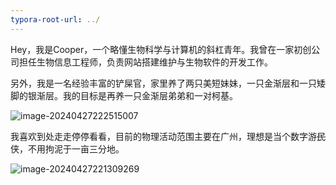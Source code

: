 ```yaml
---
typora-root-url: ../
---
```




Hey，我是Cooper，一个略懂生物科学与计算机的斜杠青年。我曾在一家初创公司担任生物信息工程师，负责网站搭建维护与生物软件的开发工作。

另外，我是一名经验丰富的铲屎官，家里养了两只美短妹妹，一只金渐层和一只矮脚的银渐层。我的目标是再养一只金渐层弟弟和一对柯基。

![image-20240427222515007](/img/md-post/image-20240427222515007.png)

我喜欢到处走走停停看看，目前的物理活动范围主要在广州，理想是当个数字游~~民~~侠，不用拘泥于一亩三分地。

![image-20240427221309269](/img/md-post/image-20240427221309269.png)



